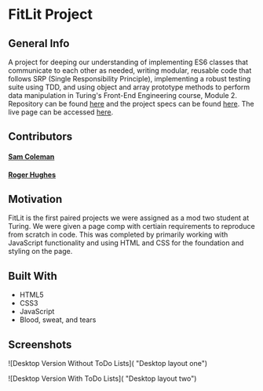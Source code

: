 # FitLit Project


## General Info

A project for deeping our understanding of implementing ES6 classes that communicate to each other as needed, writing modular, reusable code that follows SRP (Single Responsibility Principle), implementing a robust testing suite using TDD, and using object and array prototype methods to perform data manipulation in Turing's Front-End Engineering course, Module 2.
Repository can be found <a href="https://github.com/RaHughes/Sam-Roger-FitLit">here</a> and the project specs can be found <a href="https://frontend.turing.io/projects/fitlit.html">here</a>. The live page can be accessed <a href="">here</a>.

## Contributors 

#### [Sam Coleman](https://github.com/SamuelColeman) 
#### [Roger Hughes](https://github.com/RaHughes) 

## Motivation

FitLit is the first paired projects we were assigned as a mod two student at Turing. We were given a page comp with certiain requirements to reproduce from scratch in code. This was completed by primarily working with JavaScript functionality and using HTML and CSS for the foundation and styling on the page.


## Built With

- HTML5
- CSS3
- JavaScript
- Blood, sweat, and tears


## Screenshots

![Desktop Version Without ToDo Lists]( "Desktop layout one")

![Desktop Version With ToDo Lists]( "Desktop layout two")
